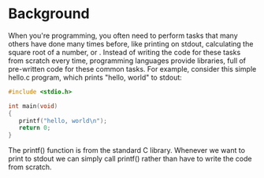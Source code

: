 # Background

When you're programming, you often need to perform tasks that many others have done many times before, like printing on stdout, calculating the square root of a number, or  . Instead of writing the code for these tasks from scratch every time, programming languages provide libraries, full of pre-written code for these common tasks. For example, consider this simple hello.c program, which prints "hello, world" to stdout:

```c
#include <stdio.h>

int main(void)
{
   printf("hello, world\n");
   return 0;
}
```

The printf() function is from the standard C library. Whenever we want to print to stdout we can simply call printf() rather than have to write the code from scratch.&#x20;

&#x20;
